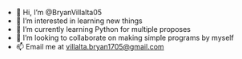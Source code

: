 - 👋 Hi, I’m @BryanVillalta05
- 👀 I’m interested in learning new things
- 🌱 I’m currently learning Python for multiple proposes
- 💞️ I’m looking to collaborate on making simple programs by myself
- 📫 Email me at villalta.bryan1705@gmail.com

<!---
BryanVillalta05/BryanVillalta05 is a ✨ special ✨ repository because its `README.md` (this file) appears on your GitHub profile.
You can click the Preview link to take a look at your changes.
--->
